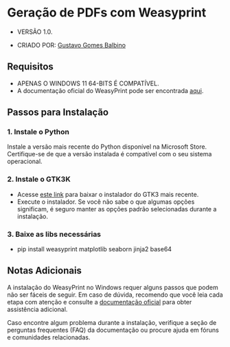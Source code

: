 # Geração de PDFs com Weasyprint

- VERSÃO 1.0.

- CRIADO POR: [Gustavo Gomes Balbino](https://github.com/GusGBalbino)

## Requisitos

- APENAS O WINDOWS 11 64-BITS É COMPATÍVEL.
- A documentação oficial do WeasyPrint pode ser encontrada [aqui](https://doc.courtbouillon.org/weasyprint/stable/index.html).

## Passos para Instalação

### 1. Instale o Python

Instale a versão mais recente do Python disponível na Microsoft Store. Certifique-se de que a versão instalada é compatível com o seu sistema operacional.

### 2. Instale o GTK3K

- Acesse [este link](https://github.com/tschoonj/GTK-for-Windows-Runtime-Environment-Installer/releases) para baixar o instalador do GTK3 mais recente.
- Execute o instalador. Se você não sabe o que algumas opções significam, é seguro manter as opções padrão selecionadas durante a instalação.

### 3. Baixe as libs necessárias

- pip install weasyprint matplotlib seaborn jinja2 base64

## Notas Adicionais

A instalação do WeasyPrint no Windows requer alguns passos que podem não ser fáceis de seguir. Em caso de dúvida, recomendo que você leia cada etapa com atenção e consulte a [documentação oficial](https://doc.courtbouillon.org/weasyprint/stable/index.html) para obter assistência adicional.

Caso encontre algum problema durante a instalação, verifique a seção de perguntas frequentes (FAQ) da documentação ou procure ajuda em fóruns e comunidades relacionadas.
